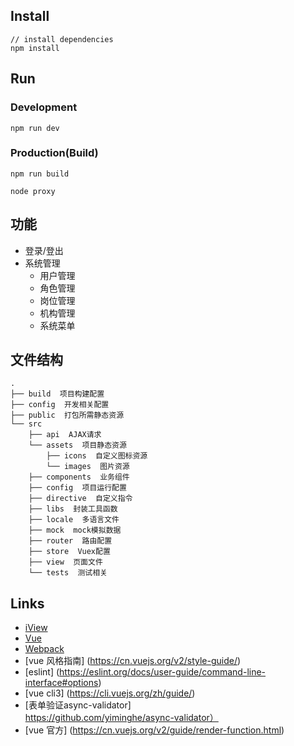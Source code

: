 ## Install
```bush
// install dependencies
npm install
```
## Run
### Development
```bush
npm run dev
```
### Production(Build)
```bush
npm run build
```
```bush
node proxy
```

## 功能

- 登录/登出
- 系统管理
    - 用户管理
    - 角色管理
    - 岗位管理
    - 机构管理
    - 系统菜单
## 文件结构
```shell
.
├── build  项目构建配置
├── config  开发相关配置
├── public  打包所需静态资源
└── src
    ├── api  AJAX请求
    └── assets  项目静态资源
        ├── icons  自定义图标资源
        └── images  图片资源
    ├── components  业务组件
    ├── config  项目运行配置
    ├── directive  自定义指令
    ├── libs  封装工具函数
    ├── locale  多语言文件
    ├── mock  mock模拟数据
    ├── router  路由配置
    ├── store  Vuex配置
    ├── view  页面文件
    └── tests  测试相关
```

## Links
- [iView](https://github.com/iview/iview)
- [Vue](https://github.com/vuejs/vue)
- [Webpack](https://github.com/webpack/webpack)
- [vue 风格指南] (https://cn.vuejs.org/v2/style-guide/)
- [eslint] (https://eslint.org/docs/user-guide/command-line-interface#options)
- [vue cli3] (https://cli.vuejs.org/zh/guide/)
- [表单验证async-validator] https://github.com/yiminghe/async-validator）
- [vue 官方] (https://cn.vuejs.org/v2/guide/render-function.html)
